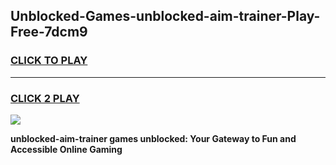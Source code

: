 
## Unblocked-Games-unblocked-aim-trainer-Play-Free-7dcm9
<h3>
<a href="https://premium76.site?title=unblocked-aim-trainer&ref=21A">CLICK TO PLAY</a></h3>
<hr>

<h3>
<a href="https://premium76.site?title=unblocked-aim-trainer&ref=21A">CLICK 2 PLAY</a>
  
</h3>

<a href="https://premium76.site?title=unblocked-aim-trainer&ref=21A"><img src="https://clearcache.store/games.png"></a>


**unblocked-aim-trainer games unblocked: Your Gateway to Fun and Accessible Online Gaming**
